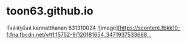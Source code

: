 # toon63.github.io
กันต์ณัฐนันท์ kannatthanan 631310024
![image][https://scontent.fbkk10-1.fna.fbcdn.net/v/t1.15752-9/120181654_3471937533668…


